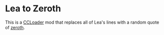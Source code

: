 # Lea to Zeroth
This is a [CCLoader](https://github.com/CCDirectLink/CCLoader) mod that replaces all of Lea's lines with a random quote of [zeroth](https://twitter.com/notzeroth).